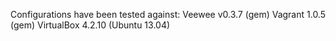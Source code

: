 
Configurations have been tested against:
Veewee v0.3.7 (gem)
Vagrant 1.0.5 (gem)
VirtualBox 4.2.10 (Ubuntu 13.04)

